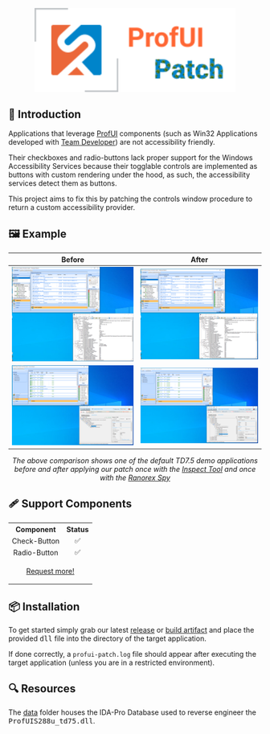<p align="center">
    <img src="data/logo.svg" width="400">
</p>

## 👋 Introduction

Applications that leverage [ProfUI](http://www.prof-uis.com/) components (such as Win32 Applications developed with [Team Developer](https://www.opentext.com/products/gupta-team-developer)) are not accessibility friendly.

Their checkboxes and radio-buttons lack proper support for the Windows Accessibility Services because their togglable controls are implemented as buttons with custom rendering under the hood, as such, the accessibility services detect them as buttons.

This project aims to fix this by patching the controls window procedure to return a custom accessibility provider.

## 🖼️ Example

<div align="center">

| Before                     | After                     |
| -------------------------- | ------------------------- |
| ![](data/check_before.png) | ![](data/check_after.png) |
| ![](data/radio_before.png) | ![](data/radio_after.png) |

_The above comparison shows one of the default TD7.5 demo applications before and after applying our patch once with the [Inspect Tool](https://learn.microsoft.com/en-us/windows/win32/winauto/inspect-objects) and once with the [Ranorex Spy](https://www.ranorex.com/ranorex-spy/)_ 

</div>

## 🩹 Support Components

<div align="center">
<table style="text-align: center">
<tr>
<th>Component</th>
<th>Status</th>
</tr>
<tr>
<td>Check-Button</td>
<td>✅</td>
</tr>
<tr>
<td>Radio-Button</td>
<td>✅</td>
</tr>
<tr>
<td colspan="2">
<p>

[Request more!](https://github.com/simplytest/profuis-patch/issues/new)

</p>
</td>
</tr>
</table>
</div>

## 📦 Installation

To get started simply grab our latest [release](https://github.com/simplytest/profuis-patch/releases) or [build artifact](https://github.com/simplytest/profuis-patch/actions) and place the provided <kbd>dll</kbd> file into the directory of the target application.

If done correctly, a `profui-patch.log` file should appear after executing the target application (unless you are in a restricted environment).

## 🔍 Resources

The [data](data/) folder houses the IDA-Pro Database used to reverse engineer the <kbd>ProfUIS288u_td75.dll</kbd>.

